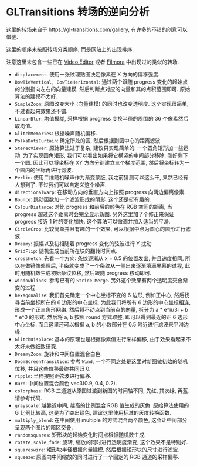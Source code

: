 # GLTransitions 转场的逆向分析

这里的转场来自于 <https://gl-transitions.com/gallery>, 有许多的不错的创意可以借鉴.

这里的顺序未按照转场分类顺序, 而是网站上的出现排序.

注意这里未包含一些已在 [Video Editor](#transitions/analysis/video-editor) 或者 [Filmora](#transitions/analysis/filmora) 中出现过的类似的转场.


 - `displacement`: 使用一张纹理贴图决定像素在 X 方向的偏移强度.
 - `BowTieVertical, BowTieHerizontal`: 通过两个跟随 progress 变化的起始点的分别指向左右的向量建模, 然后判断点对应的向量和其的点积范围即可. 原始算法的建模不太好.
 - `SimpleZoom`: 原图改变大小 (向量建模) 的同时也改变透明度. 这个实现很简单, 不过看起来效果还不错.
 - `LinearBlur`: 均值模糊, 采样根据 progress 变换半径的周围的 36 个像素然后取均值.
 - `GlitchMemories`: 根据噪声随机偏移.
 - `PolkaDotsCurtain`: 确定所处的圆, 然后根据到圆中心的距离滤波.
 - `StereoViewer`: 原始算法过于复杂, 建议只实现简单的: 一个圆角矩形加一些运动. 为了实现圆角矩形, 我们可以看出如果将它横竖的中间部分移除, 刚好剩下一个圆. 因此可以将坐标在 XY 方向分别建立三个梯度范围, 然后将坐标转为一个圆内的坐标再进行滤波.
 - `Perlin`: 使用二维随机噪声作为渐变蒙版, 我之前猜测可以这么干, 果然已经有人想到了. 不过我们可以自定义这个噪声.
 - `directionalwarp`: 在移动方向的垂直方向上按照 progress 向两边偏离像素.
 - `Bounce`: 跳动函数加一个滤波形成的阴影. 这个还是挺有趣的.
 - `ColourDistance`: 对比 progress 和前后的颜色在 RGB 空间的距离, 当 progress 超过这个距离时会完全显示新图. 另外这里加了个修正来保证 progress 接近 1 时的变化加快. 这个算法可以微调并加入适当的平滑.
 - `CircleCrop`: 比较简单并且有趣的一个效果, 可以根据中点为圆心的圆形进行滤波.
 - `Dreamy`: 振幅以及初相随着 progress 变化的弦波进行 Y 扰动.
 - `GridFlip`: 随机生成当前所在块的翻转时间点.
 - `crosshetch`: 先看一个方向: 条纹逐渐从 x = 0.5 的位置发出, 并且速度相同, 所以在做镜像处理后, 半条就变成了一个条纹从一侧出来逐渐填满屏幕的过程, 此时用随机数生成初始条纹位移, 然后跟随 progress 移动即可.
 - `windowblinds`: 参考已有的 `Stride-Merge`. 另外这个效果有两个透明度交叠渐变的过程.
 - `hexagonalize`: 我们首先确定一个中心坐标不变的 6 边形, 例如正中心, 然后找寻当前坐标所在的 6 边形的中心坐标. 为此我们将所有 6 边形的中心坐标相连, 形成一个正三角形网络. 然后将不动点到当前点的向量, 拆分为 a \* e^π/3i + b \* e^0 的形式, 然后将 a, b 按照 round 方式取整, 即可以得到最近的正 6 边形中心坐标. 而且这里还可以根据 a, b 的小数部分在 0.5 附近进行滤波来平滑边缘.
 - `GlitchDisplace`: 基本的原理也是根据像素值进行采样偏移, 由于效果看起来不太好未做细致研究.
 - `DreamyZoom`: 旋转和中间位置混合白色.
 - `DoomScreenTransition`: 参考 `Wind`, 一个不同之处是这里对新图做初始的随机位移, 并且这些位移最终共同归 0.
 - `ripple`: 半径按照正弦波进行偏移.
 - `Burn`: 中间位置混合颜色 vec3(0.9, 0.4, 0.2).
 - `colorphase`: RGB 三通道从原图过渡到新图的时间轴不同, 先红, 其次绿, 再蓝. 请参考代码.
 - `grayscale`: 越靠近中间, 越高的比例混合 RGB 值生成的灰色. 原始算法使用的 G 比例比较高, 这是为了突出绿色, 建议这里使用标准的灰度转换函数.
 - `multiply_blend`: 在中间使用 multiple 的方式混合两个颜色, 这会让中间部分呈现两个图片的暗区交叠.
 - `randomsquares`: 矩形块的起始变化时间点根据随机数生成.
 - `rotate_scale_fade`: 旋转, 缩放的同时进行透明度渐变, 这个效果不是特别好.
 - `squareswire`: 矩形块半径根据向量建模, 然后根据矩形块的尺寸进行滤波.
 - `squeeze`: 原图向中间缩放的同时进行了一个固定的 RGB 通道的采样偏移.